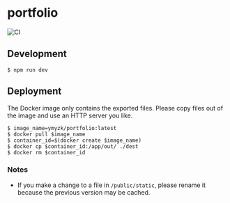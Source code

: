 # portfolio

![CI](https://github.com/ymyzk/portfolio/actions/workflows/ci.yml/badge.svg?branch=main)

## Development
```console
$ npm run dev
```

## Deployment
The Docker image only contains the exported files. Please copy files out of the image and use an HTTP server you like.

```console
$ image_name=ymyzk/portfolio:latest
$ docker pull $image_name
$ container_id=$(docker create $image_name)
$ docker cp $container_id:/app/out/ ./dest
$ docker rm $container_id
```

### Notes
- If you make a change to a file in `/public/static`, please rename it because the previous version may be cached.
